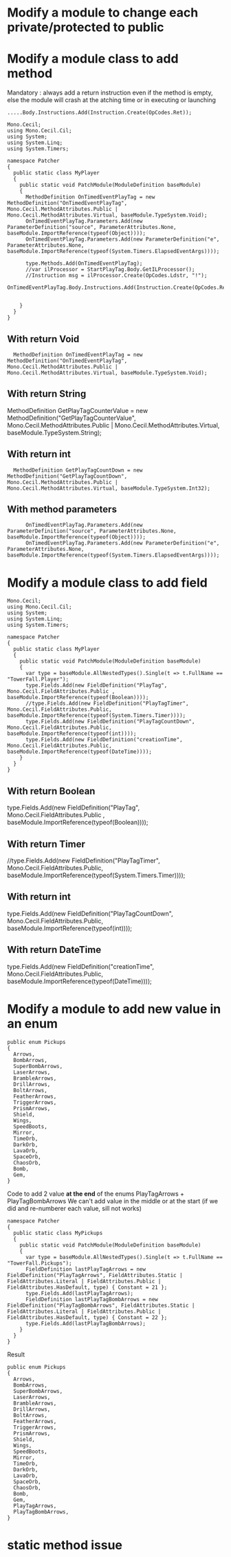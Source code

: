 # Modify a module to change each private/protected to public
# Modify a module class to add method

Mandatory : always add a return instruction even if the method is empty, else the module will crash at the atching time or in executing or launching
```
.....Body.Instructions.Add(Instruction.Create(OpCodes.Ret));
```

```
Mono.Cecil;
using Mono.Cecil.Cil;
using System;
using System.Linq;
using System.Timers;

namespace Patcher
{
  public static class MyPlayer
  {
    public static void PatchModule(ModuleDefinition baseModule)
    {
      MethodDefinition OnTimedEventPlayTag = new MethodDefinition("OnTimedEventPlayTag", Mono.Cecil.MethodAttributes.Public | Mono.Cecil.MethodAttributes.Virtual, baseModule.TypeSystem.Void);
      OnTimedEventPlayTag.Parameters.Add(new ParameterDefinition("source", ParameterAttributes.None, baseModule.ImportReference(typeof(Object))));
      OnTimedEventPlayTag.Parameters.Add(new ParameterDefinition("e", ParameterAttributes.None, baseModule.ImportReference(typeof(System.Timers.ElapsedEventArgs))));

      type.Methods.Add(OnTimedEventPlayTag);
      //var ilProcessor = StartPlayTag.Body.GetILProcessor();
      //Instruction msg = ilProcessor.Create(OpCodes.Ldstr, "!");
      OnTimedEventPlayTag.Body.Instructions.Add(Instruction.Create(OpCodes.Ret));


    }
  }
}
```


## With return Void
      MethodDefinition OnTimedEventPlayTag = new MethodDefinition("OnTimedEventPlayTag", Mono.Cecil.MethodAttributes.Public | Mono.Cecil.MethodAttributes.Virtual, baseModule.TypeSystem.Void);

## With return String
MethodDefinition GetPlayTagCounterValue = new MethodDefinition("GetPlayTagCounterValue", Mono.Cecil.MethodAttributes.Public | Mono.Cecil.MethodAttributes.Virtual, baseModule.TypeSystem.String);

## With return int
      MethodDefinition GetPlayTagCountDown = new MethodDefinition("GetPlayTagCountDown", Mono.Cecil.MethodAttributes.Public | Mono.Cecil.MethodAttributes.Virtual, baseModule.TypeSystem.Int32); 

## With method parameters
```
      OnTimedEventPlayTag.Parameters.Add(new ParameterDefinition("source", ParameterAttributes.None, baseModule.ImportReference(typeof(Object))));
      OnTimedEventPlayTag.Parameters.Add(new ParameterDefinition("e", ParameterAttributes.None, baseModule.ImportReference(typeof(System.Timers.ElapsedEventArgs))));
```      
# Modify a module class to add field

```
Mono.Cecil;
using Mono.Cecil.Cil;
using System;
using System.Linq;
using System.Timers;

namespace Patcher
{
  public static class MyPlayer
  {
    public static void PatchModule(ModuleDefinition baseModule)
    {
      var type = baseModule.AllNestedTypes().Single(t => t.FullName == "TowerFall.Player");
      type.Fields.Add(new FieldDefinition("PlayTag", Mono.Cecil.FieldAttributes.Public , baseModule.ImportReference(typeof(Boolean))));
      //type.Fields.Add(new FieldDefinition("PlayTagTimer", Mono.Cecil.FieldAttributes.Public, baseModule.ImportReference(typeof(System.Timers.Timer))));
      type.Fields.Add(new FieldDefinition("PlayTagCountDown", Mono.Cecil.FieldAttributes.Public, baseModule.ImportReference(typeof(int))));
      type.Fields.Add(new FieldDefinition("creationTime", Mono.Cecil.FieldAttributes.Public, baseModule.ImportReference(typeof(DateTime))));
    }
  }
}
```

## With return Boolean

type.Fields.Add(new FieldDefinition("PlayTag", Mono.Cecil.FieldAttributes.Public , baseModule.ImportReference(typeof(Boolean))));

## With return Timer

//type.Fields.Add(new FieldDefinition("PlayTagTimer", Mono.Cecil.FieldAttributes.Public, baseModule.ImportReference(typeof(System.Timers.Timer))));

## With return int

type.Fields.Add(new FieldDefinition("PlayTagCountDown", Mono.Cecil.FieldAttributes.Public, baseModule.ImportReference(typeof(int))));

## With return DateTime

type.Fields.Add(new FieldDefinition("creationTime", Mono.Cecil.FieldAttributes.Public, baseModule.ImportReference(typeof(DateTime))));

# Modify a module to add new value in an enum
```
public enum Pickups
{
  Arrows,
  BombArrows,
  SuperBombArrows,
  LaserArrows,
  BrambleArrows,
  DrillArrows,
  BoltArrows,
  FeatherArrows,
  TriggerArrows,
  PrismArrows,
  Shield,
  Wings,
  SpeedBoots,
  Mirror,
  TimeOrb,
  DarkOrb,
  LavaOrb,
  SpaceOrb,
  ChaosOrb,
  Bomb,
  Gem,
}
```

Code to add 2 value **at the end** of the enums  PlayTagArrows + PlayTagBombArrows
We can't add value in the middle or at the start (if we did and re-numberer each value, sill not works)

```
namespace Patcher
{
  public static class MyPickups
  {
    public static void PatchModule(ModuleDefinition baseModule)
    {
      var type = baseModule.AllNestedTypes().Single(t => t.FullName == "TowerFall.Pickups");
      FieldDefinition lastPlayTagArrows = new FieldDefinition("PlayTagArrows", FieldAttributes.Static | FieldAttributes.Literal | FieldAttributes.Public | FieldAttributes.HasDefault, type) { Constant = 21 };
      type.Fields.Add(lastPlayTagArrows);
      FieldDefinition lastPlayTagBombArrows = new FieldDefinition("PlayTagBombArrows", FieldAttributes.Static | FieldAttributes.Literal | FieldAttributes.Public | FieldAttributes.HasDefault, type) { Constant = 22 };
      type.Fields.Add(lastPlayTagBombArrows);
    }
  }
}
```

Result

```
public enum Pickups
{
  Arrows,
  BombArrows,
  SuperBombArrows,
  LaserArrows,
  BrambleArrows,
  DrillArrows,
  BoltArrows,
  FeatherArrows,
  TriggerArrows,
  PrismArrows,
  Shield,
  Wings,
  SpeedBoots,
  Mirror,
  TimeOrb,
  DarkOrb,
  LavaOrb,
  SpaceOrb,
  ChaosOrb,
  Bomb,
  Gem,
  PlayTagArrows,
  PlayTagBombArrows,
}
```

# static method issue


